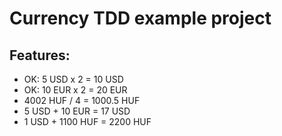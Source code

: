 # Currency TDD example project

## Features:

- OK: 5 USD x 2 = 10 USD
- OK: 10 EUR x 2 = 20 EUR
- 4002 HUF / 4 = 1000.5 HUF
- 5 USD + 10 EUR = 17 USD
- 1 USD + 1100 HUF = 2200 HUF


